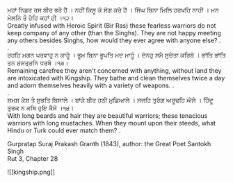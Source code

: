 ਮਹਾਂ ਨਿਡਰ ਰਸ ਬੀਰ ਭਰੇ ਹੈਂ । ਨਹੀਂ ਕਿਸੂ ਕੋ ਸੰਗ ਕਰੇ ਹੈਂ । 
ਸਿੰਘ ਬਿਨਾ ਮਿਲਿ ਹਰਖਹਿ ਨਾਹੀ । ਮਨ ਮੇਲਨਿ ਤੌ ਹੋਹਿ ਕਹਾਂ ਹੀ ।੧੨।  
Greatly infused with Heroic Spirit (Bir Ras) these fearless warriors do not keep company of any other (than the Singhs). They are not happy meeting any others besides Singhs, how would they ever agree with anyone else? .  
.  
ਰਹਹਿ ਮਗਨ ਪਰਵਾਹੁ ਨ ਕਾਹੂੰ । ਭੂਮ ਬਿਨਾ ਭੂਪਤਿ ਮਦ ਮਾਹੂੰ । 
ਦੋਨਹੁ ਸਮੈ ਸੁਚੇਤਾ ਕਰਿਬੋ । ਭਾਂਤਿ ਭਾਂਤਿ ਤਨ ਸ਼ਸਤ੍ਰਨਿ ਧਰਬੋ ।੧੩।  
Remaining carefree they aren't concerned with anything, without land they are intoxicated with Kingship. They bathe and clean themselves twice a day and adorn themselves heavily with a variety of weapons. .  
.  
ਸ਼ਮਸ਼ ਕੇਸ਼ ਤੇ ਸੁਭਤਿ ਬਿਸਾਲੇ । ਬਾਂਕੇ ਬੀਰ ਹਠੀ ਮੁਛਿਆਲੇ । 
ਸਜਹਿ ਤੁਰੰਗ ਅਰੂਢਹਿ ਐਸੇ । ਹਿੰਦੂ ਤੁਰਕ ਨ ਕਬਿ ਹੁਇ ਕੈਸੇ ।੧੪।  
With long beards and hair they are beautiful warriors; these tenacious warriors with long mustaches. When they mount upon their steeds, what Hindu or Turk could ever match them? .  

Gurpratap Suraj Prakash Granth (1843), author: the Great Poet Santokh Singh  
Rut 3, Chapter 28

![[kingship.png]]